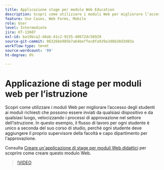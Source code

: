 ```yaml
---
title: Applicazione stage per modulo Web Education
description: Scopri come utilizzare i moduli Web per migliorare l’accesso degli studenti ai moduli richiesti
feature: Use Cases, Web Forms, Mobile
role: User
level: Intermediate
jira: KT-13607
exl-id: ba19bca2-d4ab-41c2-9235-40672dc58929
source-git-commit: 063268e985b7a64beffec8fa939a3d8b38d3d03a
workflow-type: tm+mt
source-wordcount: '99'
ht-degree: 0%

---
```


# Applicazione di stage per moduli web per l’istruzione

Scopri come utilizzare i moduli Web per migliorare l’accesso degli studenti ai moduli richiesti che possono essere inviati da qualsiasi dispositivo e da qualsiasi luogo, velocizzando i processi di approvazione nel settore dell’istruzione. In questo esempio, il flusso di lavoro per ogni studente è unico a seconda del suo corso di studio, perché ogni studente deve aggiungere il proprio supervisore della facoltà e capo dipartimento per l&#39;approvazione.

Consulta [Creare un&#39;applicazione di stage per moduli Web didattici](usecase-edu-intern-create.md) per scoprire come creare questo modulo Web.

>[!VIDEO](https://video.tv.adobe.com/v/3421773?quality=12&learn=on&hidetitle=true)
